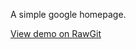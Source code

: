 A simple google homepage.

[View demo on RawGit](https://rawgit.com/david-dacruz/googleHomePage/master/index.html "Google's Homepage")
